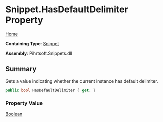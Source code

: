 # Snippet\.HasDefaultDelimiter Property

[Home](../../../../README.md)

**Containing Type**: [Snippet](../README.md)

**Assembly**: Pihrtsoft\.Snippets\.dll

## Summary

Gets a value indicating whether the current instance has default delimiter\.

```csharp
public bool HasDefaultDelimiter { get; }
```

### Property Value

[Boolean](https://docs.microsoft.com/en-us/dotnet/api/system.boolean)

